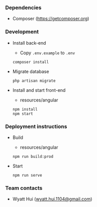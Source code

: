 ### Dependencies
* Composer (https://getcomposer.org)
### Development
* Install back-end

    * Copy `.env.example` to `.env`

    ```
    composer install
    ```

* Migrate database

    ```
    php artisan migrate
    ```

* Install and start front-end
    * resources/angular

    ```
    npm install
    npm start
    ```

### Deployment instructions
* Build
    * resources/angular

    ```
    npm run build:prod
    ```

* Start

    ```
    npm run serve
    ```

### Team contacts
* Wyatt Hui (wyatt.hui.1104@gmail.com)
